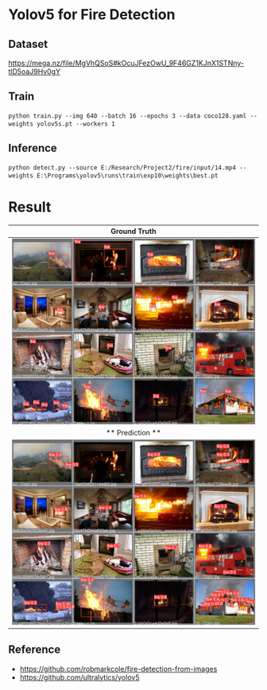 # Yolov5 for Fire Detection

## Dataset
https://mega.nz/file/MgVhQSoS#kOcuJFezOwU_9F46GZ1KJnX1STNny-tlD5oaJ9Hv0gY
## Train
```
python train.py --img 640 --batch 16 --epochs 3 --data coco128.yaml --weights yolov5s.pt --workers 1
```
## Inference
```
python detect.py --source E:/Research/Project2/fire/input/14.mp4 --weights E:\Programs\yolov5\runs\train\exp10\weights\best.pt
```

# Result




| Ground Truth | 
| :-: | 
| ![](results/val_batch2_labels.jpg) | 
| ** Prediction ** | 
| ![](results/val_batch2_pred.jpg) | 

## Reference

* https://github.com/robmarkcole/fire-detection-from-images
* https://github.com/ultralytics/yolov5
